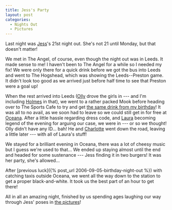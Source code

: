 ```yaml
---
title: Jess's Party
layout: post
categories:
  - Nights Out
  - Pictures
---
```

Last night was [Jess](https://pictures.scholesmafia.co.uk/index.php/?profile=2)'s 21st night out. She's not 21 until Monday, but that doesn't matter!

We met in The Angel, of course, even though the night out was in Leeds. It made sense to me! I haven't been to The Angel for a while so I needed my fix! We were only there for a quick drink before we got the bus into Leeds and went to The Hogshead, which was showing the Leeds--Preston game. It didn't look too good as we arrived just before half time to see that Preston were a goal up!

When the rest arrived into Leeds ([Olly](https://pictures.scholesmafia.co.uk/index.php/?profile=10) drove the girls in --- and I'm including [Holmes](https://pictures.scholesmafia.co.uk/index.php/?profile=9) in that), we went to a rather packed Mook before heading over to The Sports Cafe to try and get [the same drink from my birthday](https://pictures.scholesmafia.co.uk/index.php/2006/09/04.09.06_05.09.06-leeds/dscf0038.jpg)! It was all to no avail, as we soon had to leave so we could still get in for free at [Oceana](https://www.oceanaclubs.com/). After a little hassle regarding dress code, and [Laura](https://pictures.scholesmafia.co.uk/index.php/?profile=163) becoming legend of the evening for arguing our case, we were in --- or so we thought! Olly didn't have any ID... bah! He and [Charlotte](https://pictures.scholesmafia.co.uk/index.php/?profile=11) went down the road, leaving a little later --- with all of Laura's stuff!

We stayed for a brilliant evening in Oceana, there was a lot of cheesy music but I guess we're used to that... We ended up staying almost until the end and headed for some sustenance --- Jess finding it in two burgers! It was her party, she's allowed...

After [previous luck]({% post_url 2006-09-05-birthday-night-out %}) with catching taxis outside Oceana, we went all the way down to the station to get a proper black-and-white. It took us the best part of an hour to get there!

All in all an amazing night, finished by us spending ages laughing our way through Jess' poses in [the pictures](https://pictures.scholesmafia.co.uk/index.php/2007/03/30.03.07_31.03.07-jess'-birthday/)!

